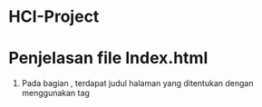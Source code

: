 # HCI-Project

<h1>Penjelasan file Index.html</h1>

1.	Pada bagian <head>, terdapat judul halaman yang ditentukan dengan menggunakan tag <title>.

2.	Kemudian, terdapat file CSS yang dihubungkan dengan menggunakan tag <link> dan atribut rel yang memiliki nilai "stylesheet" untuk menghubungkan file style.css dengan halaman HTML.


3.	Selanjutnya, ada blok skrip JavaScript yang dimulai dengan tag <script>. Di dalamnya, terdapat sebuah fungsi bernama proses().

4.	Fungsi proses() digunakan untuk memvalidasi input pada form sebelum data dikirimkan.


5.	Variabel-variabel seperti nama, kelamin, tempat, tgl, agama, status, kerja, alamat, nomor, nik, dan kk diinisialisasi dengan nilai dari elemen-elemen form menggunakan metode getElementById().

6.	Dilakukan serangkaian pengecekan kondisi, seperti apakah nama, nik, tgl, tempat, agama, status, kerja, alamat, nomor, dan kk memiliki nilai kosong atau tidak.


7.	Jika salah satu kondisi tidak terpenuhi, akan muncul pesan peringatan menggunakan fungsi alert() dan fungsi akan mengembalikan nilai false untuk mencegah pengiriman form.

8.	Jika semua kondisi terpenuhi, akan muncul pesan yang berisi data yang diisi pada form menggunakan fungsi alert().


9.	Setelah itu, akan muncul kotak dialog konfirmasi menggunakan fungsi confirm() untuk memastikan apakah data sudah benar atau tidak.

10.	Jika pengguna menekan tombol "OK" pada kotak dialog, fungsi proses() akan mengembalikan nilai true untuk mengirimkan form. Jika pengguna memilih tombol "Cancel", fungsi akan mengembalikan nilai false untuk mencegah pengiriman form.


11.	Di dalam <body>, terdapat elemen <form> yang memiliki atribut onsubmit yang mengeksekusi fungsi proses() saat form dikirim.

12.	Pada elemen form, terdapat judul "Pendaftaran KTP" yang ditampilkan dengan menggunakan tag "<h1>".
13.	Selanjutnya, terdapat beberapa elemen form seperti input teks, pilihan (dropdown), dan textarea yang digunakan untuk mengumpulkan data dari pengguna.

14.	Setiap elemen form diberi atribut name yang akan digunakan saat form dikirimkan.


15.	Terdapat juga atribut id pada masing-masing elemen form yang digunakan dalam skrip JavaScript untuk mendapatkan nilai dari elemen tersebut.

16.	Beberapa elemen form juga diberi atribut placeholder untuk memberikan petunjuk kepada pengguna mengenai format yang diharapkan pada input.


17.	Terdapat sebuah checkbox yang diberi atribut required untuk memastikan bahwa pengguna harus mencentangnya sebelum form dapat dikirimkan.

18.	Terakhir, terdapat sebuah tombol submit dengan nilai "Daftar" yang akan mengirimkan form saat diklik.

   	<h1>Penjelasan file style.css</h1>
1.	body: Mengatur properti untuk elemen <body>, seperti jenis font yang digunakan (font-family) dan warna latar belakang (background-color).

2.	form: Mengatur properti untuk elemen <form>, seperti lebar maksimum (max-width), margin, padding, border, dan warna latar belakang.

3.	h1: Mengatur properti untuk elemen <h1>, seperti penataan teks di tengah (text-align: center).

4.	input[type="text"], input[type="date"]: Mengatur properti untuk elemen input dengan tipe "text" dan "date", seperti lebar (width), padding, margin bawah, border, dan jenis font.

5.	select: Mengatur properti untuk elemen <select>, seperti lebar, padding, margin bawah, border, dan jenis font.

6.	input[type="submit"]: Mengatur properti untuk elemen input dengan tipe "submit", seperti 

7.	lebar, padding, warna latar belakang, warna teks, border, dan kursor saat diarahkan.

8.	input[type="submit"]:hover: Mengatur properti saat elemen input dengan tipe "submit" diarahkan menggunakan kursor, seperti perubahan warna latar belakang.

9.	textarea: Mengatur properti untuk elemen <textarea>, seperti lebar, padding, margin bawah, border, pengaturan ulang ukuran vertikal, dan jenis font.



10.	Media Query:

-	@media only screen and (max-width: 600px): Mengatur properti dalam halaman saat lebar layar maksimum adalah 600px, khususnya untuk elemen <form> dengan memperkecil lebar maksimumnya.
-	@media only screen and (max-width: 400px): Mengatur properti dalam halaman saat lebar layar maksimum adalah 400px, khususnya untuk elemen input dengan tipe "text", <select>, dan input dengan tipe "date" dengan memperkecil ukuran fontnya.
-	@media only screen and (max-width: 320px): Mengatur properti dalam halaman saat lebar layar maksimum adalah 320px, khususnya untuk elemen input dengan tipe "text", <select>, dan input dengan tipe "date" dengan memperkecil ukuran fontn
